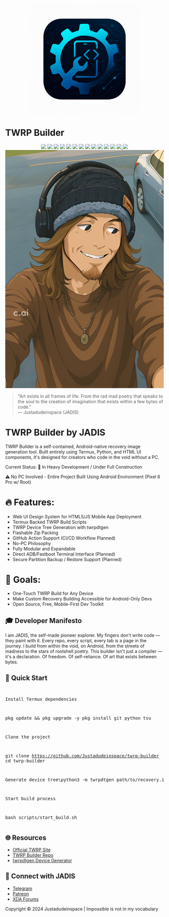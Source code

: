 
<p align="center">
  <img src="app/src/main/res/mipmap-anydpi-v26/ic_launcher.png" alt="~JADIS" width="350"/>
</p>

# TWRP Builder

<div align="center">

<!-- Platform Badges -->
<img src="https://img.shields.io/badge/-Android-3DDC84?style=flat-square&logo=android&logoColor=white" />
<img src="https://img.shields.io/badge/-Termux-000000?style=flat-square&logo=gnu-bash&logoColor=white" />
<img src="https://img.shields.io/badge/-Linux-FCC624?style=flat-square&logo=linux&logoColor=black" />

<!-- IDE / Toolchain -->
<img src="https://img.shields.io/badge/-VS%20Code-007ACC?style=flat-square&logo=visual-studio-code&logoColor=white" />
<img src="https://img.shields.io/badge/-Acode-1A73E8?style=flat-square&logo=google-play&logoColor=white" />

<!-- Project Info -->
<img src="https://img.shields.io/badge/-OpenSource-000000?style=flat-square&logo=github&logoColor=white" />
<img src="https://img.shields.io/badge/Python-3.8+-blue?style=flat-square&logo=python&logoColor=white" />
<img src="https://img.shields.io/badge/version-1.5.0-blue?style=flat-square" />
<img src="https://img.shields.io/github/license/Justadudeinspace/twrp-builder?style=flat-square" />
<img src="https://img.shields.io/github/last-commit/Justadudeinspace/twrp-builder?style=flat-square" />
<img src="https://img.shields.io/github/repo-size/Justadudeinspace/twrp-builder?style=flat-square" />

<!-- Contact -->
<img src="https://img.shields.io/badge/Contact_By-Email-black?style=flat-square&logo=gmail&logoColor=red&link=mailto:justadudeinspace4244@hotmail.com" />
<a href="https://t.me/Justadudeinspace">
  <img src="https://img.shields.io/badge/Telegram-Join%20Chat-2CA5E0?style=flat-square&logo=telegram&logoColor=white" />
</a>
<a href="https://whatsapp.com/channel/0029Vb6Ps5W7oQhlQSkw7a21">
  <img src="https://img.shields.io/badge/WhatsApp-Join%20Channel-25D366?style=flat-square&logo=whatsapp&logoColor=white" />
</a>

</div>

</head>
<body class="p-6">
  <div class="max-w-4xl mx-auto">
    <img src="assets/jadis_signature_still.png" alt="JADIS Signature" class="banner-img mx-auto mb-6">
    <blockquote class="italic text-center text-lg mb-10">
      "Art exists in all frames of life. From the rad mad poetry that speaks to the soul to the creation of imagination that exists within a few bytes of code."<br/>
      &mdash; Justadudeinspace (JADIS)
    </blockquote><h1 class="text-3xl font-bold mb-4">TWRP Builder by JADIS</h1>
<p class="mb-6">TWRP Builder is a self-contained, Android-native recovery image generation tool. Built entirely using Termux, Python, and HTML UI components, it's designed for creators who code in the void without a PC.</p>

Current Status: 🧠 In Heavy Development / Under Full Construction 

⚠️ No PC Involved - Entire Project Built Using Android Environment (Pixel 6 Pro w/ Root)

# 🔥 Features:
- Web UI Design System for HTML5/JS Mobile App Deployment
- Termux Backed TWRP Build Scripts
- TWRP Device Tree Generation with twrpdtgen
- Flashable Zip Packing
- GitHub Action Support (CI/CD Workflow Planned)
- No-PC Philosophy
- Fully Modular and Expandable
- Direct ADB/Fastboot Terminal Interface (Planned)
- Secure Partition Backup / Restore Support (Planned)

# 🎯 Goals:
- One-Touch TWRP Build for Any Device
- Make Custom Recovery Building Accessible for Android-Only Devs
- Open Source, Free, Mobile-First Dev Toolkit


<h2 class="text-2xl font-semibold mt-8 mb-2">🎓 Developer Manifesto</h2>
<p class="mb-6">
  I am JADIS, the self-made pioneer explorer. My fingers don't write code — they paint with it. Every repo, every script, every tab is a page in the journey.
  I build from within the void, on Android, from the streets of madness to the stars of rootshell poetry. This builder isn't just a compiler — it's a declaration.
  Of freedom. Of self-reliance. Of art that exists between bytes.
</p>

<h2 class="text-2xl font-semibold mt-8 mb-2">🚀 Quick Start</h2>
<pre class="bg-black text-[#0ff] p-4 rounded mb-6 whitespace-pre-wrap">

Install Termux dependencies

pkg update && pkg upgrade -y pkg install git python tsu

Clone the project

git clone https://github.com/Justadudeinspace/twrp-builder cd twrp-builder

Generate device tree\python3 -m twrpdtgen path/to/recovery.img

Start build process

bash scripts/start_build.sh </pre>

<h2 class="text-2xl font-semibold mt-8 mb-2">🌐 Resources</h2>
<ul class="list-disc pl-6">
  <li><a href="https://twrp.me/">Official TWRP Site</a></li>
  <li><a href="https://github.com/Justadudeinspace/twrp-builder">TWRP Builder Repo</a></li>
  <li><a href="https://github.com/twrpdtgen/twrpdtgen">twrpdtgen Device Generator</a></li>
</ul>

<h2 class="text-2xl font-semibold mt-8 mb-2">💬 Connect with JADIS</h2>
<ul class="list-disc pl-6">
  <li><a href="https://t.me/Justadudeinspace">Telegram</a></li>
  <li><a href="https://patreon.com/Justadudeinspace">Patreon</a></li>
  <li><a href="https://xdaforums.com/m/justadudeinspace.12852395/">XDA Forums</a></li>
</ul>

<footer class="mt-10 pt-6 border-t border-cyan-400 text-center text-sm">
  Copyright &copy; 2024 Justadudeinspace | Impossible is not in my vocabulary
</footer>

  </div>
</body>
</html>
